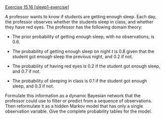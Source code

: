 [Exercise 15.16 \[sleep1-exercise\]](ex_16/)

A professor wants to know if students are getting
enough sleep. Each day, the professor observes whether the students
sleep in class, and whether they have red eyes. The professor has the
following domain theory:

-   The prior probability of getting enough sleep, with no observations,
    is 0.6.

-   The probability of getting enough sleep on night $t$ is 0.8 given
    that the student got enough sleep the previous night, and 0.2
    if not.

-   The probability of having red eyes is 0.2 if the student got enough
    sleep, and 0.7 if not.

-   The probability of sleeping in class is 0.1 if the student got
    enough sleep, and 0.3 if not.

Formulate this information as a dynamic Bayesian network that the
professor could use to filter or predict from a sequence of
observations. Then reformulate it as a hidden Markov model that has only
a single observation variable. Give the complete probability tables for
the model.
